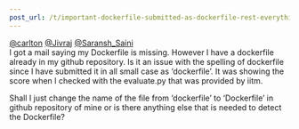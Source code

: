 ```yaml
---
post_url: /t/important-dockerfile-submitted-as-dockerfile-rest-everything-is-working-fine/167415/1
---
```

[@carlton](/u/carlton) [@Jivraj](/u/jivraj) [@Saransh\_Saini](/u/saransh_saini)  
I got a mail saying my Dockerfile is missing. However I have a dockerfile already in my github repository. Is it an issue with the spelling of dockerfile since I have submitted it in all small case as ‘dockerfile’. It was showing the score when I checked with the evaluate.py that was provided by iitm.

Shall I just change the name of the file from ‘dockerfile’ to ‘Dockerfile’ in github repository of mine or is there anything else that is needed to detect the Dockerfile?